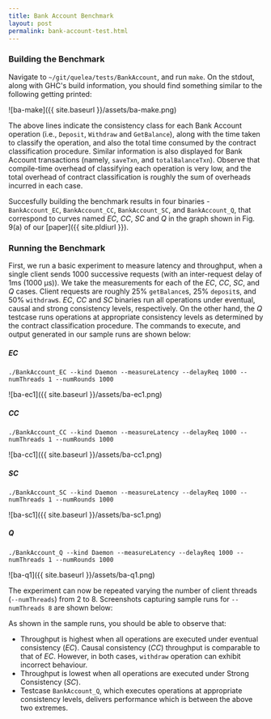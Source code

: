 ```yaml
---
title: Bank Account Benchmark
layout: post
permalink: bank-account-test.html
---
```

### Building the Benchmark

Navigate to `~/git/quelea/tests/BankAccount`, and run `make`. On the
stdout, along with GHC's build information, you should find something
similar to the following getting printed:

![ba-make]({{ site.baseurl }}/assets/ba-make.png)

The above lines indicate the consistency class for each Bank Account
operation (i.e., `Deposit`, `Withdraw` and `GetBalance`), along with
the time taken to classify the operation, and also the total time
consumed by the contract classification procedure. Similar information
is also displayed for Bank Account transactions (namely, `saveTxn`,
and `totalBalanceTxn`). Observe that compile-time overhead of
classifying each operation is very low, and the total overhead of
contract classification is roughly the sum of overheads incurred in
each case.

Succesfully building the benchmark results in four binaries -
`BankAccount_EC`, `BankAccount_CC`, `BankAccount_SC`, and
`BankAccount_Q`, that correspond to curves named _EC_, _CC_, _SC_ and
_Q_ in the graph shown in Fig. 9(a) of our
[paper]({{ site.pldiurl }}).

### Running the Benchmark

First, we run a basic experiment to measure latency and throughput,
when a single client sends 1000 successive requests (with an
inter-request delay of 1ms (1000 μs)). We take the measurements for
each of the _EC_, _CC_, _SC_, and _Q_ cases. Client requests are
roughly 25% `getBalance`s, 25% `deposit`s, and 50% `withdraw`s. _EC_,
_CC_ and _SC_ binaries run all operations under eventual, causal and
strong consistency levels, respectively. On the other hand, the _Q_
testcase runs operations at appropriate consistency levels as
determined by the contract classification procedure. The commands to
execute, and output generated in our sample runs are shown below:

##### EC
    ./BankAccount_EC --kind Daemon --measureLatency --delayReq 1000 --numThreads 1 --numRounds 1000

![ba-ec1]({{ site.baseurl }}/assets/ba-ec1.png)

##### CC

    ./BankAccount_CC --kind Daemon --measureLatency --delayReq 1000 --numThreads 1 --numRounds 1000

![ba-cc1]({{ site.baseurl }}/assets/ba-cc1.png)


##### SC
    ./BankAccount_SC --kind Daemon --measureLatency --delayReq 1000 --numThreads 1 --numRounds 1000

![ba-sc1]({{ site.baseurl }}/assets/ba-sc1.png)

##### Q

    ./BankAccount_Q --kind Daemon --measureLatency --delayReq 1000 --numThreads 1 --numRounds 1000

![ba-q1]({{ site.baseurl }}/assets/ba-q1.png)


The experiment can now be repeated varying the number of client
threads (`--numThreads`) from 2 to 8. Screenshots capturing sample
runs for `--numThreads 8` are shown below:


As shown in the sample runs, you should be able to observe that:

+ Throughput is highest when all operations are executed under
  eventual consistency (_EC_). Causal consistency (_CC_) throughput is
  comparable to that of _EC_. However, in both cases, `withdraw`
  operation can exhibit incorrect behaviour.
+ Throughput is lowest when all operations are executed under Strong
  Consistency (_SC_). 
+ Testcase `BankAccount_Q`, which executes operations at appropriate
  consistency levels, delivers performance which is between the above
  two extremes.

